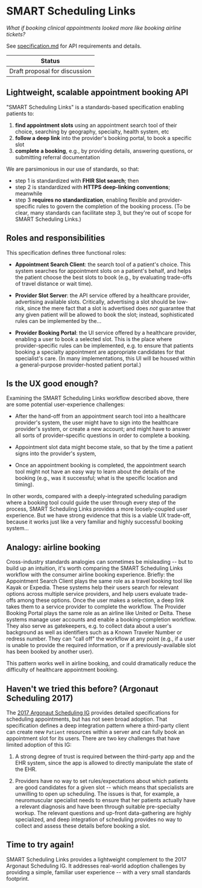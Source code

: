 # SMART Scheduling Links
*What if booking clinical appointments looked more like booking airline tickets?*

See [specification.md](specification.md) for API requirements and details.

|Status|
|---|
|Draft proposal for discussion|


## Lightweight, scalable appointment booking API

"SMART Scheduling Links" is a standards-based specification enabling patients to:

1. **find appointment slots** using an appointment search tool of their choice, searching by geography, specialty, health system, etc
2. **follow a deep link** into the provider's booking portal, to book a specific slot
3. **complete a booking**, e.g., by providing details, answering questions, or submitting referral documentation

We are parsimonious in our use of standards, so that:

* step 1 is standardized with **FHIR Slot search**; then 
* step 2 is standardized with **HTTPS deep-linking conventions**; meanwhile
* step 3 **requires no standardization**, enabling flexible and provider-specific rules to govern the completion of the booking process.
(To be clear, many standards can facilitate step 3, but they're out of scope for SMART Scheduling Links.)

## Roles and responsibilities

This specification defines three functional roles:

* **Appointment Search Client**: the search tool of a patient's choice. This system searches for appointment slots on a patient's behalf, and helps the patient choose the best slots to book (e.g., by evaluating trade-offs of travel distance or wait time).

* **Provider Slot Server**: the API service offered by a healthcare provider, advertising available slots. Critically, advertising a slot should be low-risk, since the mere fact that a slot is advertised does *not* guarantee that any given patient will be allowed to book the slot; instead, sophisticated rules can be implemented by the...

* **Provider Booking Portal**: the UI service offered by a healthcare provider, enabling a user to book a selected slot. This is the place where provider-specific rules can be implemented, e.g. to ensure that patients booking a specialty appointment are appropriate candidates for that specialist's care. (In many implementations, this UI will be housed within a general-purpose provider-hosted patient portal.)

## Is the UX good enough?

Examining the SMART Scheduling Links workflow described above, there are some potential user-experience challenges:

* After the hand-off from an appointment search tool into a healthcare provider's system, the user might have to sign
into the healthcare provider's system, or create a new account; and might have to answer all sorts of
provider-specific questions in order to complete a booking.

* Appointment slot data might become stale, so that by the time a patient signs into the provider's system, 
   
* Once an appointment booking is completed, the appointment search tool might not have an easy way to learn about
the details of the booking (e.g., was it successful; what is the specific location and timing).

In other words, compared with a deeply-integrated scheduling paradigm where a booking tool could guide the user through every step of the process, SMART Scheduling Links provides a more loosely-coupled user experience. But we have strong evidence that this is a viable UX trade-off, because it works just like a very familiar and highly successful booking system...

## Analogy: airline booking

Cross-industry standards analogies can sometimes be misleading -- but to build up an intuition, it's worth comparing the SMART Scheduling Links workflow with the consumer airline booking experience. Briefly: the Appointment Search Client plays the same role as a travel booking tool like Kayak or Expedia. These systems help their users search for relevant options across multiple service providers, and help users evaluate trade-offs among these options. Once the user makes a selection, a deep link takes them to a service provider to complete the workflow. The Provider Booking Portal plays the same role as an airline like United or Delta. These systems manage user accounts and enable a booking-completion workflow. They also serve as gatekeepers, e.g. to collect data about a user's background as well as identifiers such as a Known Traveler Number or redress number. They can "call off" the workflow at any point (e.g., if a user is unable to provide the required information, or if a previously-available slot has been booked by another user).

This pattern works well in airline booking, and could dramatically reduce the difficulty of healthcare appointment booking.

## Haven't we tried this before? (Argonaut Scheduling 2017)

The [2017 Argonaut Scheduling IG](https://www.fhir.org/guides/argonaut/scheduling/) provides detailed specifications for scheduling appointments, but has not seen broad adoption. That specification defines a deep integration pattern where a third-party client can create new `Patient` resources within a server and can fully book an appointment slot for its users. There are two key challenges that have limited adoption of this IG:

1. A strong degree of trust is required between the third-party app and the EHR system, since the app is allowed to directly manipulate the state of the EHR.

2. Providers have no way to set rules/expectations about which patients are good candidates for a given slot -- which means that specialists are unwilling to open up scheduling. The issues is that, for example, a neuromuscular specialist needs to ensure that her patients actually have a relevant diagnosis and have been through suitable pre-specialty workup. The relevant questions and up-front data-gathering are highly specialized, and deep integration of scheduling provides no way to collect and assess these details before booking a slot.

## Time to try again!

SMART Scheduling Links provides a lightweight complement to the 2017 Argonaut Scheduling IG. It addresses real-world adoption challenges by providing a simple, familiar user experience -- with a very small standards footprint.

